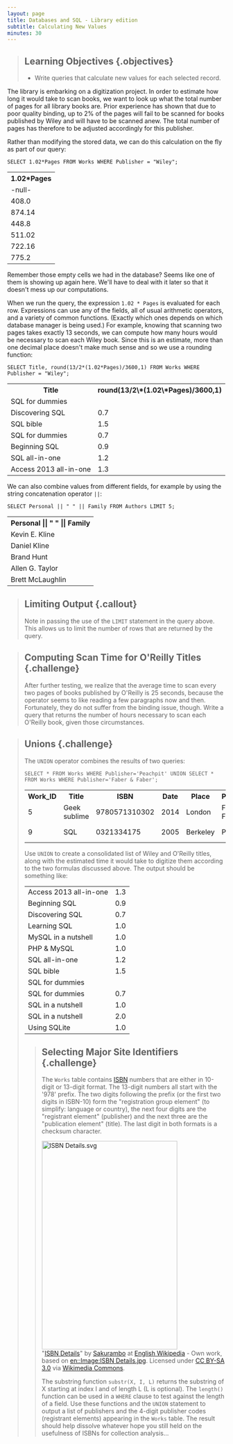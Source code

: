 ```yaml
---
layout: page
title: Databases and SQL - Library edition
subtitle: Calculating New Values
minutes: 30
---
```

> ## Learning Objectives {.objectives}
>
> *   Write queries that calculate new values for each selected record.


The library is embarking on a digitization project. In order to estimate how long it would take to scan books, we want to look up what the total number of pages for all library books are. Prior experience has shown that due to poor quality binding, up to 2% of the pages will fail to be scanned for books published by Wiley and will have to be scanned anew. The total number of pages has therefore to be adjusted accordingly for this publisher.

Rather than modifying the stored data,
we can do this calculation on the fly
as part of our query:

~~~ {.sql}
SELECT 1.02*Pages FROM Works WHERE Publisher = "Wiley";
~~~

<table>
<TR><TH>1.02*Pages</TH>
</TR>
<TR><TD>-null-</TD>
</TR>
<TR><TD>408.0</TD>
</TR>
<TR><TD>874.14</TD>
</TR>
<TR><TD>448.8</TD>
</TR>
<TR><TD>511.02</TD>
</TR>
<TR><TD>722.16</TD>
</TR>
<TR><TD>775.2</TD>
</TR>
</table>

Remember those empty cells we had in the database? Seems like one of them is showing up again here. We'll have to deal with it later so that it doesn't mess up our computations.

When we run the query, the expression `1.02 * Pages` is evaluated for each row. Expressions can use any of the fields, all of usual arithmetic operators, and a variety of common functions. (Exactly which ones depends on which database manager is being used.) For example, knowing that scanning two pages takes exactly 13 seconds, we can compute how many hours would be necessary to scan each Wiley book. Since this is an estimate, more than one decimal place doesn't make much sense and so we use a rounding function:

~~~ {.sql}
SELECT Title, round(13/2*(1.02*Pages)/3600,1) FROM Works WHERE Publisher = "Wiley";
~~~

<table>
<TR><TH>Title</TH>
<TH>round(13/2\*(1.02\*Pages)/3600,1)</TH>
</TR>
<TR><TD>SQL for dummies</TD>
<TD></TD>
</TR>
<TR><TD>Discovering SQL</TD>
<TD>0.7</TD>
</TR>
<TR><TD>SQL bible</TD>
<TD>1.5</TD>
</TR>
<TR><TD>SQL for dummies</TD>
<TD>0.7</TD>
</TR>
<TR><TD>Beginning SQL</TD>
<TD>0.9</TD>
</TR>
<TR><TD>SQL all-in-one</TD>
<TD>1.2</TD>
</TR>
<TR><TD>Access 2013 all-in-one</TD>
<TD>1.3</TD>
</TR>
</table>

We can also combine values from different fields,
for example by using the string concatenation operator `||`:

~~~ {.sql}
SELECT Personal || " " || Family FROM Authors LIMIT 5;
~~~

<table>
<TR><TH>Personal || &quot; &quot; || Family</TH>
</TR>
<TR><TD>Kevin E. Kline</TD>
</TR>
<TR><TD>Daniel Kline</TD>
</TR>
<TR><TD>Brand Hunt</TD>
</TR>
<TR><TD>Allen G. Taylor</TD>
</TR>
<TR><TD>Brett McLaughlin</TD>
</TR>
</table>

> ## Limiting Output {.callout}
>
> Note in passing the use of the `LIMIT` statement in the query above. This allows us to limit the number of
> rows that are returned by the query.

> ## Computing Scan Time for O'Reilly Titles {.challenge}
>
> After further testing, we realize that the average time to scan every two pages of books published by O'Reilly is 25 seconds, 
> because the operator seems to like reading a few paragraphs now and then.
> Fortunately, they do not suffer from the binding issue, though. 
> Write a query that returns the number of hours necessary to scan each O'Reilly book, given those circumstances.

> ## Unions {.challenge}
>
> The `UNION` operator combines the results of two queries:
>
> ~~~ {.sql}
> SELECT * FROM Works WHERE Publisher='Peachpit' UNION SELECT * FROM Works WHERE Publisher='Faber & Faber';
> ~~~
>
> <table>
> <TR><TH>Work_ID</TH>
> <TH>Title</TH>
> <TH>ISBN</TH>
> <TH>Date</TH>
> <TH>Place</TH>
> <TH>Publisher</TH>
> <TH>Edition</TH>
> <TH>Pages</TH>
> </TR>
> <TR><TD>5</TD>
> <TD>Geek sublime</TD>
> <TD>9780571310302</TD>
> <TD>2014</TD>
> <TD>London</TD>
> <TD>Faber &amp; Faber</TD>
> <TD></TD>
> <TD>258</TD>
> </TR>
> <TR><TD>9</TD>
> <TD>SQL</TD>
> <TD>0321334175</TD>
> <TD>2005</TD>
> <TD>Berkeley</TD>
> <TD>Peachpit</TD>
> <TD>2nd ed.</TD>
> <TD>460</TD>
> </TR>
> </table>
>
> Use `UNION` to create a consolidated list of Wiley and O'Reilly titles, along with the estimated time it would take to digitize 
> them according to the two formulas discussed above. The output should be something like:
>
> <table>
> <TR><TD>Access 2013 all-in-one</TD>
> <TD>1.3</TD>
> </TR>
> <TR><TD>Beginning SQL</TD>
> <TD>0.9</TD>
> </TR>
> <TR><TD>Discovering SQL</TD>
> <TD>0.7</TD>
> </TR>
> <TR><TD>Learning SQL</TD>
> <TD>1.0</TD>
> </TR>
> <TR><TD>MySQL in a nutshell</TD>
> <TD>1.0</TD>
> </TR>
> <TR><TD>PHP &amp; MySQL</TD>
> <TD>1.0</TD>
> </TR>
> <TR><TD>SQL all-in-one</TD>
> <TD>1.2</TD>
> </TR>
> <TR><TD>SQL bible</TD>
> <TD>1.5</TD>
> </TR>
> <TR><TD>SQL for dummies</TD>
> <TD></TD>
> </TR>
> <TR><TD>SQL for dummies</TD>
> <TD>0.7</TD>
> </TR>
> <TR><TD>SQL in a nutshell</TD>
> <TD>1.0</TD>
> </TR>
> <TR><TD>SQL in a nutshell</TD>
> <TD>2.0</TD>
> </TR>
> <TR><TD>Using SQLite</TD>
> <TD>1.0</TD>
> </TR>
</table>

> ## Selecting Major Site Identifiers {.challenge}
>
> The `Works` table contains [ISBN](https://en.wikipedia.org/wiki/ISBN) numbers that are either in 10-digit or 13-digit format. 
> The 13-digit numbers all start with the '978' prefix. The two digits following the prefix (or the first two digits in ISBN-10) 
> form the "registration group element" (to simplify: language or country), the next four digits are the "registrant element"
> (publisher) and the next three are the "publication element" (title). The last digit in both formats is a checksum character.
>
> 
> <a href="https://commons.wikimedia.org/wiki/File:ISBN_Details.svg#mediaviewer/File:ISBN_Details.svg"><img src="https://upload.wikimedia.org/wikipedia/commons/8/84/ISBN_Details.svg" alt="ISBN Details.svg" height="480" width="312"></a><br>"<a href="https://commons.wikimedia.org/wiki/File:ISBN_Details.svg#mediaviewer/File:ISBN_Details.svg">ISBN Details</a>" by <a href="//en.wikipedia.org/wiki/User:Sakurambo" class="extiw" title="wikipedia:User:Sakurambo">Sakurambo</a> at <a href="//en.wikipedia.org/wiki/" class="extiw" title="wikipedia:">English Wikipedia</a> - Own work, based on <a href="//en.wikipedia.org/wiki/Image:ISBN_Details.jpg" class="extiw" title="en:Image:ISBN Details.jpg">en::Image:ISBN Details.jpg</a>. Licensed under <a href="http://creativecommons.org/licenses/by-sa/3.0/" title="Creative Commons Attribution-Share Alike 3.0">CC BY-SA 3.0</a> via <a href="//commons.wikimedia.org/wiki/">Wikimedia Commons</a>.
>
> The substring function `substr(X, I, L)` returns the substring of X starting at index I and of length L (L is optional). 
> The `length()` function can be used in a `WHERE` clause to test against the length of a field. Use these functions and the 
> `UNION` statement to output a list of publishers and the 4-digit publisher codes (registrant elements) appearing in the
> `Works` table. 
> The result should help dissolve whatever hope you still held on the usefulness of ISBNs for collection analysis...
